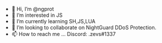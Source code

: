 - 👋 Hi, I’m @ngprot
- 👀 I’m interested in JS
- 🌱 I’m currently learning SH,JS,LUA
- 💞️ I’m looking to collaborate on NightGuard DDoS Protection.
- 📫 How to reach me ...
Discord: .zevs#1337
